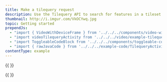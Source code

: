 ```yaml
---
title: Make a tilequery request
description: Use the Tilequery API to search for features in a tileset. This example queries for up to 10 buildings which are within 50 meters of the single map click location.
thumbnail: http://i.imgur.com/VkOCYwq.jpg
topic: Getting started
prependJs:
  - "import { VideoWithDeviceFrame } from '../../../components/video-with-device-frame'"
  - "import videoTilequeryActivity from '../../../video/example-tilequery-activity.mp4'"
  - "import ToggleableCodeBlock from '../../../components/toggleable-code-block'"
  - "import { rawJavaCode } from '../../../example-code/TilequeryActivity.js'"
contentType: example
---
```


{{
  <VideoWithDeviceFrame
    videoFile={videoTilequeryActivity}
    rotation="horizontal"
    device="pixel-2"
  />
}}

<!-- Any notes about this example would go here.  -->

{{
  <ToggleableCodeBlock
    java={rawJavaCode}
  />
}}
